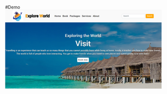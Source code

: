 #Demo
![Screenshot](https://github.com/bhavanaab/Travel-website/blob/main/Screenshot%202024-05-26%20182605.png?raw=true)
